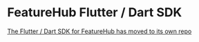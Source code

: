 FeatureHub Flutter / Dart SDK 
=========

[The Flutter / Dart SDK for FeatureHub has moved to its own repo](https://github.com/featurehub-io/featurehub-flutter-sdk)
